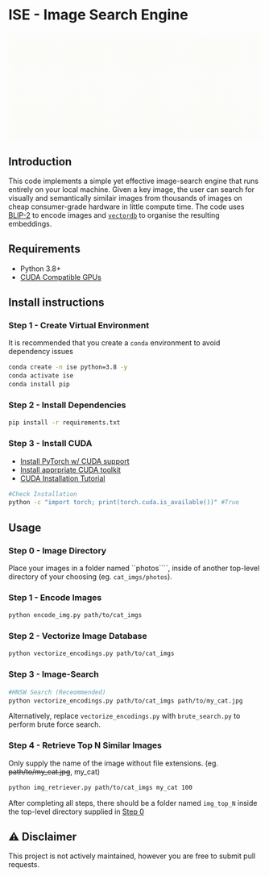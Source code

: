 # ISE - Image Search Engine
<p align="center">
  <img src="readme_imgs/overview.gif" alt="Overview of how Image Search Engines Work" width="600"/>
</p>

## Introduction
This code implements a simple yet effective image-search engine that runs entirely on your local machine. Given a key image, the user can search for visually and semantically similair images from thousands of images on cheap consumer-grade hardware in little compute time. The code uses [BLIP-2](https://github.com/salesforce/LAVIS/tree/main/projects/blip2) to encode images and [```vectordb```](https://github.com/jina-ai/vectordb) to organise the resulting embeddings. 

## Requirements
<ul>
  <li>Python 3.8+</li>
  <li><a href="https://developer.nvidia.com/cuda-gpus" target="_blank">CUDA Compatible GPUs</a></li>
</ul>

## Install instructions

### Step 1 - Create Virtual Environment
It is recommended that you create a `conda` environment to avoid dependency issues
```bash
conda create -n ise python=3.8 -y
conda activate ise
conda install pip
```

### Step 2 - Install Dependencies
```bash
pip install -r requirements.txt
```

### Step 3 - Install CUDA
<ul>
  <li><a href="https://pytorch.org/get-started/locally/" target="_blank">Install PyTorch w/ CUDA support</a></li>
  <li><a href="https://developer.nvidia.com/cuda-downloads" target="_blank">Install apprpriate CUDA toolkit</a></li>
  <li><a href="https://developer.nvidia.com/cuda-downloads](https://medium.com/@harunijaz/a-step-by-step-guide-to-installing-cuda-with-pytorch-in-conda-on-windows-verifying-via-console-9ba4cd5ccbef" target="_blank">CUDA Installation Tutorial</a></li>
</ul>

```bash
#Check Installation
python -c "import torch; print(torch.cuda.is_available())" #True
```

## Usage

### Step 0 - Image Directory
Place your images in a folder named ``photos````, inside of another top-level directory of your choosing (eg. ```cat_imgs/photos```).

### Step 1 - Encode Images
```bash
python encode_img.py path/to/cat_imgs
```

### Step 2 - Vectorize Image Database
```bash
python vectorize_encodings.py path/to/cat_imgs
```

### Step 3 - Image-Search 
```bash
#HNSW Search (Receommended)
python vectorize_encodings.py path/to/cat_imgs path/to/my_cat.jpg
```
Alternatively, replace ```vectorize_encodings.py``` with ```brute_search.py``` to perform brute force search.

### Step 4 - Retrieve Top N Similar Images
Only supply the name of the image without file extensions. (eg. <s>path/to/my_cat.jpg</s>, my_cat)
```bash
python img_retriever.py path/to/cat_imgs my_cat 100
```

After completing all steps, there should be a folder named ```img_top_N``` inside the top-level directory supplied in [Step 0](#step-0---image-directory)

## ⚠ Disclaimer
This project is not actively maintained, however you are free to submit pull requests.
